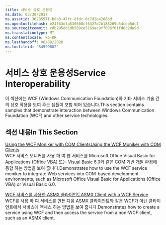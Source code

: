 ```yaml
---
title: 서비스 상호 운용성
ms.date: 03/30/2017
ms.assetid: 3628557f-b8b3-47fc-8fdc-0c7d2e4268bd
ms.openlocfilehash: e24f63dfa530508cf6327d7b188269d54ceb5dc1
ms.sourcegitcommit: cdb295dd1db589ce5169ac9ff096f01fd0c2da9d
ms.translationtype: MT
ms.contentlocale: ko-KR
ms.lasthandoff: 06/09/2020
ms.locfileid: "84599882"
---
```

# <a name="service-interoperability"></a><span data-ttu-id="4f91c-102">서비스 상호 운용성</span><span class="sxs-lookup"><span data-stu-id="4f91c-102">Service Interoperability</span></span>
<span data-ttu-id="4f91c-103">이 섹션에는 WCF (Windows Communication Foundation)와 기타 서비스 기술 간의 상호 작용을 보여 주는 샘플이 포함 되어 있습니다.</span><span class="sxs-lookup"><span data-stu-id="4f91c-103">This section contains samples that demonstrate interaction between Windows Communication Foundation (WCF) and other service technologies.</span></span>  
  
## <a name="in-this-section"></a><span data-ttu-id="4f91c-104">섹션 내용</span><span class="sxs-lookup"><span data-stu-id="4f91c-104">In This Section</span></span>  
 [<span data-ttu-id="4f91c-105">Using the WCF Moniker with COM Clients</span><span class="sxs-lookup"><span data-stu-id="4f91c-105">Using the WCF Moniker with COM Clients</span></span>](using-the-wcf-moniker-with-com-clients.md)  
 <span data-ttu-id="4f91c-106">WCF 서비스 모니커를 사용 하 여 웹 서비스를 Microsoft Office Visual Basic for Applications (Office VBA) 또는 Visual Basic 6.0와 같은 COM 기반 개발 환경에 통합 하는 방법을 보여 줍니다.</span><span class="sxs-lookup"><span data-stu-id="4f91c-106">Demonstrates how to use the WCF service moniker to integrate Web services into COM-based development environments, such as Microsoft Office Visual Basic for Applications (Office VBA) or Visual Basic 6.0.</span></span>  
  
 [<span data-ttu-id="4f91c-107">WCF 서비스를 사용한 ASMX 클라이언트</span><span class="sxs-lookup"><span data-stu-id="4f91c-107">ASMX Client with a WCF Service</span></span>](asmx-client-with-a-wcf-service.md)  
 <span data-ttu-id="4f91c-108">WCF를 사용 하 여 서비스를 만든 다음 ASMX 클라이언트와 같은 WCF가 아닌 클라이언트에서 서비스에 액세스 하는 방법을 보여 줍니다.</span><span class="sxs-lookup"><span data-stu-id="4f91c-108">Demonstrates how to create a service using WCF and then access the service from a non-WCF client, such as an ASMX client.</span></span>

